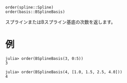 ```
order(spline::Spline)
order(basis::BSplineBasis)
```

スプラインまたはBスプライン基底の次数を返します。

# 例

```jldoctest
julia> order(BSplineBasis(3, 0:5))
3

julia> order(BSplineBasis(4, [1.0, 1.5, 2.5, 4.0]))
4
```
